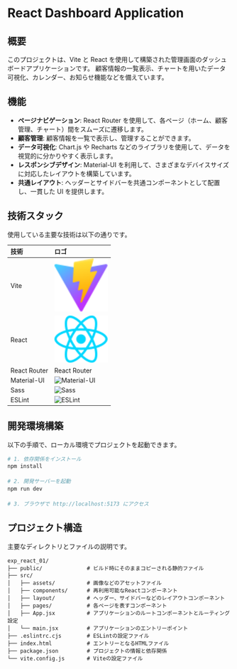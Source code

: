 # React Dashboard Application

## 概要

このプロジェクトは、Vite と React を使用して構築された管理画面のダッシュボードアプリケーションです。
顧客情報の一覧表示、チャートを用いたデータ可視化、カレンダー、お知らせ機能などを備えています。

## 機能

- **ページナビゲーション**: React Router を使用して、各ページ（ホーム、顧客管理、チャート）間をスムーズに遷移します。
- **顧客管理**: 顧客情報を一覧で表示し、管理することができます。
- **データ可視化**: Chart.js や Recharts などのライブラリを使用して、データを視覚的に分かりやすく表示します。
- **レスポンシブデザイン**: Material-UI を利用して、さまざまなデバイスサイズに対応したレイアウトを構築しています。
- **共通レイアウト**: ヘッダーとサイドバーを共通コンポーネントとして配置し、一貫した UI を提供します。

## 技術スタック

使用している主要な技術は以下の通りです。

| 技術         | ロゴ                                                                                 |
| :----------- | :----------------------------------------------------------------------------------- |
| Vite         | <img src="public/vite.svg" alt="Vite" width="120" />                                 |
| React        | <img src="src/assets/react.svg" alt="React" width="120" />                           |
| React Router | React Router                                                                         |
| Material-UI  | <img src="https://mui.com/static/logo.svg" alt="Material-UI" width="120" />          |
| Sass         | <img src="https://sass-lang.com/assets/img/logos/logo.svg" alt="Sass" width="120" /> |
| ESLint       | <img src="https://eslint.org/assets/img/logo.svg" alt="ESLint" width="120" />        |

## 開発環境構築

以下の手順で、ローカル環境でプロジェクトを起動できます。

```bash
# 1. 依存関係をインストール
npm install

# 2. 開発サーバーを起動
npm run dev

# 3. ブラウザで http://localhost:5173 にアクセス
```

## プロジェクト構造

主要なディレクトリとファイルの説明です。

```plaintext
exp_react_01/
├── public/              # ビルド時にそのままコピーされる静的ファイル
├── src/
│   ├── assets/          # 画像などのアセットファイル
│   ├── components/      # 再利用可能なReactコンポーネント
│   ├── layout/          # ヘッダー、サイドバーなどのレイアウトコンポーネント
│   ├── pages/           # 各ページを表すコンポーネント
│   ├── App.jsx          # アプリケーションのルートコンポーネントとルーティング設定
│   └── main.jsx         # アプリケーションのエントリーポイント
├── .eslintrc.cjs        # ESLintの設定ファイル
├── index.html           # エントリーとなるHTMLファイル
├── package.json         # プロジェクトの情報と依存関係
└── vite.config.js       # Viteの設定ファイル
```
